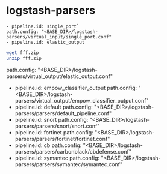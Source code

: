 # logstash-parsers
```
- pipeline.id: single_port`
path.config: "<BASE_DIR>/logstash-parsers/virtual_input/single_port.conf"
- pipeline.id: elastic_output
```

```sh
wget fff.zip
unzip fff.zip
```

path.config: "<BASE_DIR>/logstash-parsers/virtual_output/elastic_output.conf"
- pipeline.id: empow_classifier_output
path.config: "<BASE_DIR>/logstash-parsers/virtual_output/empow_classifier_output.conf"
- pipeline.id: default
path.config: "<BASE_DIR>/logstash-parsers/parsers/default_pipeline.conf"
- pipeline.id: snort
path.config: "<BASE_DIR>/logstash-parsers/parsers/snort/snort.conf"
- pipeline.id: fortinet
path.config: "<BASE_DIR>/logstash-parsers/parsers/fortinet/fortinet.conf"
- pipeline.id: cb
path.config: "<BASE_DIR>/logstash-parsers/parsers/carbonblack/cbdefense.conf"
- pipeline.id: symantec
path.config: "<BASE_DIR>/logstash-parsers/parsers/symantec/symantec.conf"

